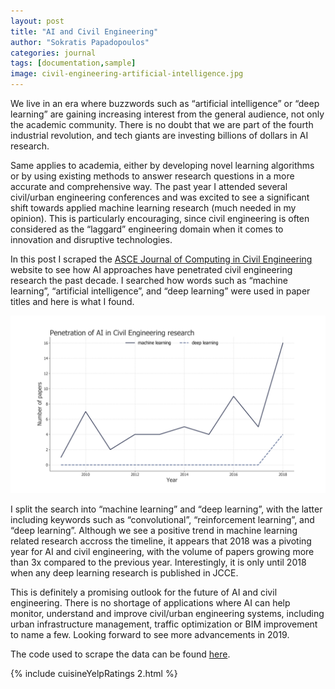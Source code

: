 ```yaml
---
layout: post
title: "AI and Civil Engineering"
author: "Sokratis Papadopoulos"
categories: journal
tags: [documentation,sample]
image: civil-engineering-artificial-intelligence.jpg
---
```


We live in an era where buzzwords such as “artificial intelligence” or “deep learning” are gaining increasing interest from the general 
audience, not only the academic community. There is no doubt that we are part of the fourth industrial revolution, and tech giants are 
investing billions of dollars in AI research.  

Same applies to academia, either by developing novel learning algorithms or by using existing methods to answer research questions in a
more accurate and comprehensive way. The past year I attended several civil/urban engineering conferences and was excited to see a 
significant shift towards applied machine learning research (much needed in my opinion). This is particularly encouraging, since civil engineering is often considered as the “laggard” engineering domain when it comes to innovation and disruptive technologies. 

In this post I scraped the [ASCE Journal of Computing in Civil Engineering](https://ascelibrary.org/journal/jccee5) website to see how AI approaches have penetrated civil engineering research the past decade. I searched how words such as “machine learning”, “artificial intelligence”, and “deep learning” were used in paper titles and here is what I found.

![](/assets/img/aiPenetration.png)

I split the search into “machine learning” and “deep learning”, with the latter including keywords such as “convolutional”, 
“reinforcement learning”, and “deep learning”. Although we see a positive trend in machine learning related research accross the timeline, it appears that 2018 was a pivoting year for AI and civil engineering, with the volume of papers growing more than 3x compared to the previous year. Interestingly, it is only until 2018 when any deep learning research is published in JCCE. 

This is definitely a promising outlook for the future of AI and civil engineering. There is no shortage of applications where AI can help 
monitor, understand and improve civil/urban engineering systems, including urban infrastructure management, traffic optimization or BIM 
improvement to name a few. Looking forward to see more advancements in 2019.

The code used to scrape the data can be found [here](https://github.com/spapadopoulos/AI-in-civil-engineering).

{% include cuisineYelpRatings 2.html %}

